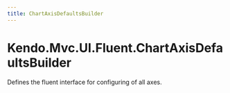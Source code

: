 ```yaml
---
title: ChartAxisDefaultsBuilder
---
```


# Kendo.Mvc.UI.Fluent.ChartAxisDefaultsBuilder

Defines the fluent interface for configuring of all axes.